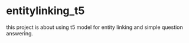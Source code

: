 # entitylinking_t5
this project is about using t5 model for entity linking and simple question answering. 
